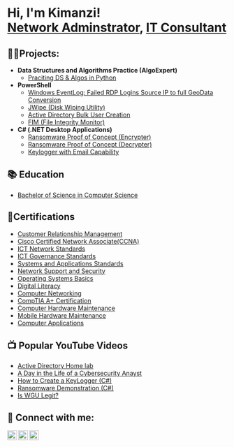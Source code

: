 <h1>Hi, I'm Kimanzi! <br/><a href="https://github.com/joshmadakor1">Network Adminstrator</a>, <a href="https://www.linkedin.com/in/peter-kimanzi-8a1502196
/">IT Consultant</a>


<h2>👨‍💻Projects:</h2>

- <b>Data Structures and Algorithms Practice (AlgoExpert)</b>
  - [Praciting DS & Algos in Python](https://github.com/joshmadakor1/Algorithms-Practice)
- <b>PowerShell</b>
  - [Windows EventLog: Failed RDP Logins Source IP to full GeoData Conversion](https://github.com/joshmadakor1/Sentinel-Lab)
  - [JWipe (Disk Wiping Utility)](https://github.com/joshmadakor1/Jwipe.PowerShell)
  - [Active Directory Bulk User Creation](https://github.com/joshmadakor1/AD_PS)
  - [FIM (File Integrity Monitor)](https://github.com/joshmadakor1/PowerShell-Integrity-FIM)
- <b>C# (.NET Desktop Applications)</b>
  - [Ransomware Proof of Concept (Encrypter)](https://github.com/joshmadakor1/EncrypterPOC)
  - [Ransomware Proof of Concept (Decrypter)](https://github.com/joshmadakor1/DecrypterPOC)
  - [Keylogger with Email Capability](https://github.com/joshmadakor1/Key-Logger-With-Email)


<h2>📚 Education</h2>

- [Bachelor of Science in Computer Science](https://imgur.com/a/V4GTTMi)

<h2>📜Certifications</h2>

- [Customer Relationship Management](https://youtu.be/MHsI8hJmggI?si=IweZ_LG8lQOBI6-Q)
- [Cisco Certified Network Associate(CCNA)](https://youtu.be/MHsI8hJmggI?si=IweZ_LG8lQOBI6-Q)
- [ICT Network Standards](https://youtu.be/MHsI8hJmggI?si=IweZ_LG8lQOBI6-Q)
- [ICT Governance Standards](https://youtu.be/MHsI8hJmggI?si=IweZ_LG8lQOBI6-Q)
- [Systems and Applications Standards](https://youtu.be/MHsI8hJmggI?si=IweZ_LG8lQOBI6-Q)
- [Network Support and Security](https://youtu.be/MHsI8hJmggI?si=IweZ_LG8lQOBI6-Q)
- [Operating Systems Basics](https://youtu.be/MHsI8hJmggI?si=IweZ_LG8lQOBI6-Q)
- [Digital Literacy](https://youtu.be/MHsI8hJmggI?si=IweZ_LG8lQOBI6-Q)
- [Computer Networking](https://youtu.be/MHsI8hJmggI?si=IweZ_LG8lQOBI6-Q)
- [CompTIA A+ Certification](https://youtu.be/MHsI8hJmggI?si=IweZ_LG8lQOBI6-Q)
- [Computer Hardware Maintenance](https://youtu.be/MHsI8hJmggI?si=IweZ_LG8lQOBI6-Q)
- [Mobile Hardware Maintenance](https://youtu.be/MHsI8hJmggI?si=IweZ_LG8lQOBI6-Q)
- [Computer Applications](https://youtu.be/MHsI8hJmggI?si=IweZ_LG8lQOBI6-Q)
<h2>📺 Popular YouTube Videos</h2>

- [Active Directory Home lab](https://youtu.be/MHsI8hJmggI?si=IweZ_LG8lQOBI6-Q)
- [A Day in the Life of a Cybersecurity Anayst](https://www.youtube.com/watch?v=uHy3oM7NnoU)
- [How to Create a KeyLogger (C#)](https://www.youtube.com/watch?v=N-L9hklSlNk)
- [Ransomware Demonstration (C#)](https://www.youtube.com/watch?v=OfvdQeh79s0)
- [Is WGU Legit?](https://www.youtube.com/watch?v=E2MwRWxDBkA)

<h2> 🤳 Connect with me:</h2>

[<img align="left" alt="PeterKimanzi | Twitter" width="22px" src="https://cdn.jsdelivr.net/npm/simple-icons@v3/icons/twitter.svg" />][twitter]
[<img align="left" alt="PeterKimanzi | LinkedIn" width="22px" src="https://cdn.jsdelivr.net/npm/simple-icons@v3/icons/linkedin.svg" />][linkedin]
[<img align="left" alt="PeterKimanzi | Instagram" width="22px" src="https://cdn.jsdelivr.net/npm/simple-icons@v3/icons/instagram.svg" />][instagram]

[twitter]: https://x.com/__pittes
[instagram]: https://www.instagram.com/kim.anzi__
[linkedin]: https://www.linkedin.com/in/peter-kimanzi-8a1502196

<!--
**joshmadakor1/joshmadakor1** is a ✨ _special_ ✨ repository because its `README.md` (this file) appears on your GitHub profile.

Here are some ideas to get you started:

- 🔭 I’m currently working on ...
- 🌱 I’m currently learning ...
- 👯 I’m looking to collaborate on ...
- 🤔 I’m looking for help with ...
- 💬 Ask me about ...
- 📫 How to reach me: ...
- 😄 Pronouns: ...
- ⚡ Fun fact: ...
-->
